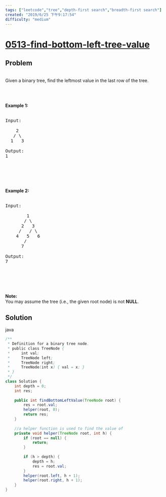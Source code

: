 ```yaml
---
tags: ["leetcode","tree","depth-first search","breadth-first search"]
created: "2019/6/25 下午9:17:54"
difficulty: "medium"
---
```


# [0513-find-bottom-left-tree-value](https://leetcode.com/problems/find-bottom-left-tree-value/)

## Problem
<div><p><br>Given a binary tree, find the leftmost value in the last row of the tree. <br></p><br><br><p><b>Example 1:</b><br><br></p><pre>Input:<br><br>    2<br>   / \<br>  1   3<br><br>Output:<br>1<br></pre><br><p></p><br><br><p> <b> Example 2: </b><br><br></p><pre>Input:<br><br>        1<br>       / \<br>      2   3<br>     /   / \<br>    4   5   6<br>       /<br>      7<br><br>Output:<br>7<br></pre><br><p></p><br><br><p><b>Note:</b><br>You may assume the tree (i.e., the given root node) is not <b>NULL</b>.<br></p></div>

## Solution

java
```java
/**
 * Definition for a binary tree node.
 * public class TreeNode {
 *     int val;
 *     TreeNode left;
 *     TreeNode right;
 *     TreeNode(int x) { val = x; }
 * }
 */
class Solution {
    int depth = 0;
    int res;
    
    public int findBottomLeftValue(TreeNode root) {
        res = root.val;
        helper(root, 0);
        return res;
    }
    
    //a helper function is used to find the value of 
    private void helper(TreeNode root, int h) {
        if (root == null) {
            return;   
        }
        
        if (h > depth) {
            depth = h;
            res = root.val;
        }
        helper(root.left, h + 1);
        helper(root.right, h + 1);
    }
}
​
```
